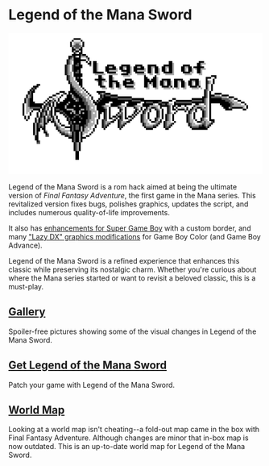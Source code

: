 # Legend of the Mana Sword

![Title from title screen](images/title.png)

Legend of the Mana Sword is a rom hack aimed at being the ultimate version of *Final Fantasy Adventure*, the first game in the Mana series. This revitalized version fixes bugs, polishes graphics, updates the script, and includes numerous quality-of-life improvements.

It also has [enhancements for Super Game Boy](sgb.md) with a custom border, and many ["Lazy DX" graphics modifications](lazydx.md) for Game Boy Color (and Game Boy Advance).

Legend of the Mana Sword is a refined experience that enhances this classic while preserving its nostalgic charm. Whether you're curious about where the Mana series started or want to revisit a beloved classic, this is a must-play.

## [Gallery](gallery.md)
Spoiler-free pictures showing some of the visual changes in Legend of the Mana Sword.

## [Get Legend of the Mana Sword](patch.html)
Patch your game with Legend of the Mana Sword.

## [World Map](worldmap.png)
Looking at a world map isn't cheating--a fold-out map came in the box with Final Fantasy Adventure. Although changes are minor that in-box map is now outdated. This is an up-to-date world map for Legend of the Mana Sword.
